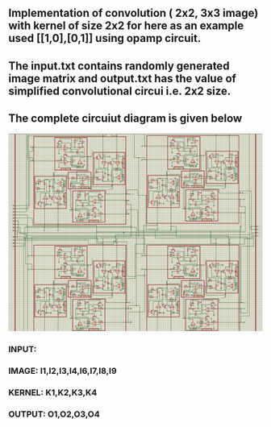 ## Implementation of convolution ( 2x2, 3x3 image) with kernel of size 2x2 for here as an example used [[1,0],[0,1]] using opamp circuit.

## The input.txt contains randomly generated image matrix and output.txt has the value of simplified convolutional circui i.e. 2x2 size.

## The complete circuiut diagram is given below

![CIRCUIT DIAGRAM](circuit.png)

### INPUT: 
### IMAGE: I1,I2,I3,I4,I6,I7,I8,I9
### KERNEL: K1,K2,K3,K4
### OUTPUT: O1,O2,O3,O4